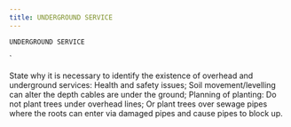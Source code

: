 ```yaml
---
title: UNDERGROUND SERVICE
---
```

`UNDERGROUND SERVICE`

`

State why it is necessary to identify the existence of overhead and underground services:
Health and safety issues;
Soil movement/levelling can alter the depth cables are under the ground;
Planning of planting:
Do not plant trees under overhead lines;
Or plant trees over sewage pipes where the roots can enter via damaged pipes and cause pipes to block up.
